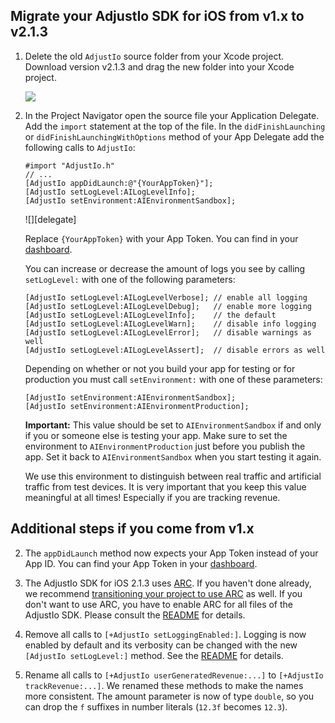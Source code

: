 ## Migrate your AdjustIo SDK for iOS from v1.x to v2.1.3

1. Delete the old `AdjustIo` source folder from your Xcode project. Download
   version v2.1.3 and drag the new folder into your Xcode project.

    ![][drag]

2. In the Project Navigator open the source file your Application Delegate. Add
    the `import` statement at the top of the file. In the `didFinishLaunching` or
    `didFinishLaunchingWithOptions` method of your App Delegate add the following
    calls to `AdjustIo`:

    ```objc
    #import "AdjustIo.h"
    // ...
    [AdjustIo appDidLaunch:@"{YourAppToken}"];
    [AdjustIo setLogLevel:AILogLevelInfo];
    [AdjustIo setEnvironment:AIEnvironmentSandbox];
    ```
    ![][delegate]

    Replace `{YourAppToken}` with your App Token. You can find in your [dashboard].

    You can increase or decrease the amount of logs you see by calling
    `setLogLevel:` with one of the following parameters:

    ```objc
    [AdjustIo setLogLevel:AILogLevelVerbose]; // enable all logging
    [AdjustIo setLogLevel:AILogLevelDebug];   // enable more logging
    [AdjustIo setLogLevel:AILogLevelInfo];    // the default
    [AdjustIo setLogLevel:AILogLevelWarn];    // disable info logging
    [AdjustIo setLogLevel:AILogLevelError];   // disable warnings as well
    [AdjustIo setLogLevel:AILogLevelAssert];  // disable errors as well
    ```

    Depending on whether or not you build your app for testing or for production
    you must call `setEnvironment:` with one of these parameters:

    ```objc
    [AdjustIo setEnvironment:AIEnvironmentSandbox];
    [AdjustIo setEnvironment:AIEnvironmentProduction];
    ```

    **Important:** This value should be set to `AIEnvironmentSandbox` if and only
    if you or someone else is testing your app. Make sure to set the environment to
    `AIEnvironmentProduction` just before you publish the app. Set it back to
    `AIEnvironmentSandbox` when you start testing it again.

    We use this environment to distinguish between real traffic and artificial
    traffic from test devices. It is very important that you keep this value
    meaningful at all times! Especially if you are tracking revenue.

## Additional steps if you come from v1.x

2. The `appDidLaunch` method now expects your App Token instead of your App ID.
   You can find your App Token in your [dashboard].

2. The AdjustIo SDK for iOS 2.1.3 uses [ARC][arc]. If you haven't done already,
   we recommend [transitioning your project to use ARC][transition] as well. If
   you don't want to use ARC, you have to enable ARC for all files of the
   AdjustIo SDK. Please consult the [README] for details.

3. Remove all calls to `[+AdjustIo setLoggingEnabled:]`. Logging is now enabled
   by default and its verbosity can be changed with the new `[AdjustIo
   setLogLevel:]` method. See the [README] for details.

4. Rename all calls to `[+AdjustIo userGeneratedRevenue:...]` to `[+AdjustIo
   trackRevenue:...]`. We renamed these methods to make the names more
   consistent. The amount parameter is now of type `double`, so you can drop
   the `f` suffixes in number literals (`12.3f` becomes `12.3`).

[README]: ../README.md
[drag]: https://raw.github.com/adeven/adjust_sdk/master/Resources/ios/drag.png
[arc]: http://en.wikipedia.org/wiki/Automatic_Reference_Counting
[transition]: http://developer.apple.com/library/mac/#releasenotes/ObjectiveC/RN-TransitioningToARC/Introduction/Introduction.html
[dashboard]: http://adjust.io
